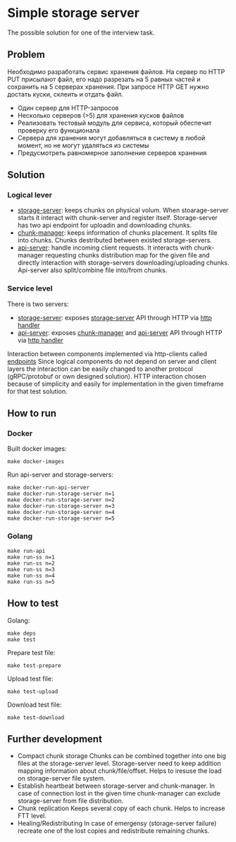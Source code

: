 # Simple storage server

The possible solution for one of the interview task. 

## Problem 
Необходимо разработать сервис хранения файлов.
На сервер по HTTP PUT присылают файл, его надо разрезать на 5 равных частей и сохранить на 5 серверах хранения. При запросе HTTP GET нужно достать куски, склеить и отдать файл.

- Один сервер для HTTP-запросов
- Несколько серверов (>5) для хранения кусков файлов
- Реализовать тестовый модуль для сервиса, который обеспечит проверку его функционала
- Сервера для хранения могут добавляться в систему в любой момент, но не могут удаляться из системы
- Предусмотреть равномерное заполнение серверов хранения

## Solution
### Logical lever
- [storage-server](internal/storageserver/storageserver.go): keeps chunks on physical volum. When stoarage-server starts it interact with chunk-server and register itself. Storage-server has two api endpoint for uploadin and downloading chunks.
- [chunk-manager](internal/chunkmanager/chunkmanager.go): keeps information of chunks placement. It splits file into chunks. Chunks destributed between existed storage-servers.
- [api-server](internal/apiserver/apiserver.go): handle incoming client requests. It interacts with chunk-manager requesting chunks distribution map for the given file and directly interaction with storage-servers downloading/uploading chunks. Api-server also split/combine file into/from chunks.

### Service level
There is two servers:
- [storage-server](cmd/storage-server/main.go): exposes [storage-server](internal/storageserver/storageserver.go) API through HTTP via [http handler](internal/entrypoint/http/storageserver/handler.go)
- [api-server](cmd/api-server/main.go): exposes [chunk-manager](internal/chunkmanager/chunkmanager.go) and [api-server](internal/apiserver/apiserver.go) API through HTTP via [http handler](internal/entrypoint/http/apiserver/handler.go)

Interaction between components implemented via http-clients called [endpoints](internal/endpoint)
Since logical components do not depend on server and client layers  the interaction can be easily changed to another protocol (gRPC/protobuf or own designed solution). HTTP interaction chosen because of simplicity and easily for implementation in the given timeframe for that test solution.

## How to run
### Docker
Built docker images:
```
make docker-images
```
Run api-server and storage-servers:
```
make docker-run-api-server
make docker-run-storage-server n=1
make docker-run-storage-server n=2
make docker-run-storage-server n=3
make docker-run-storage-server n=4
make docker-run-storage-server n=5
```
### Golang
```
make run-api
make run-ss n=1
make run-ss n=2
make run-ss n=3
make run-ss n=4
make run-ss n=5
```

## How to test
Golang:
```
make deps
make test
```
Prepare test file:
```
make test-prepare
```
Upload test file:
```
make test-upload
```
Download test file:
```
make test-download
```

## Further development
- Compact chunk storage
  Chunks can be combined together into one big files at the storage-server level. Storage-server need to keep addition mapping information about chunk/file/offset. Helps to iresuse the load on storage-server file system.
- Establish heartbeat between storage-server and chunk-manager. 
  In case of connection lost in the given time chunk-manager can exclude storage-server from file distribution. 
- Chunk replication 
  Keeps several copy of each chunk. Helps to increase FTT level. 
- Healing/Redistributing
  In case of emergensy (storage-server failure) recreate one of the lost copies and redistribute remaining chunks.
